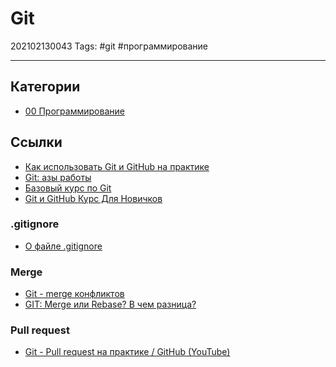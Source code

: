 # Git

202102130043
Tags: #git #программирование
___

## Категории

- [00 Программирование](00%20%D0%9F%D1%80%D0%BE%D0%B3%D1%80%D0%B0%D0%BC%D0%BC%D0%B8%D1%80%D0%BE%D0%B2%D0%B0%D0%BD%D0%B8%D0%B5.md)

## Ссылки

- [Как использовать Git и GitHub на практике](https://youtu.be/lveWumi0BeQ)
- [Git: азы работы](https://www.youtube.com/watch?v=wvqiGJu3YmQ&list=PLsQAG1V_t58Cd5Anx_wJ7-KIzCA8SPOa1)
- [Базовый курс по Git](https://www.youtube.com/watch?v=en6gms6e54Q&list=PLIU76b8Cjem5B3sufBJ_KFTpKkMEvaTQR)
- [Git и GitHub Курс Для Новичков](https://youtu.be/zZBiln_2FhM)

### .gitignore

- [О файле .gitignore](%D0%9E%20%D1%84%D0%B0%D0%B9%D0%BB%D0%B5%20.gitignore)

### Merge

- [Git -  merge конфликтов](Git%20-%20%20merge%20%D0%BA%D0%BE%D0%BD%D1%84%D0%BB%D0%B8%D0%BA%D1%82%D0%BE%D0%B2.md)
- [GIT: Merge или Rebase? В чем разница?](https://youtu.be/d5rvy5XPyzk)

### Pull request

- [Git - Pull request на практике / GitHub (YouTube)](https://youtu.be/G_HKJJLozUc)
